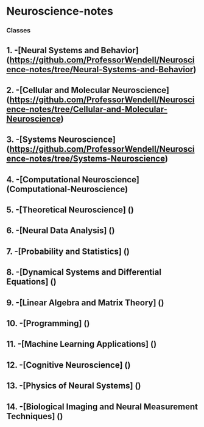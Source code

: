 # Neuroscience-notes
### Classes
## 1. -[Neural Systems and Behavior] (https://github.com/ProfessorWendell/Neuroscience-notes/tree/Neural-Systems-and-Behavior)
## 2. -[Cellular and Molecular Neuroscience] (https://github.com/ProfessorWendell/Neuroscience-notes/tree/Cellular-and-Molecular-Neuroscience)
## 3. -[Systems Neuroscience] (https://github.com/ProfessorWendell/Neuroscience-notes/tree/Systems-Neuroscience)
## 4. -[Computational Neuroscience] (Computational-Neuroscience)
## 5. -[Theoretical Neuroscience] ()
## 6. -[Neural Data Analysis] ()
## 7. -[Probability and Statistics] ()
## 8. -[Dynamical Systems and Differential Equations] ()
## 9. -[Linear Algebra and Matrix Theory] ()
## 10. -[Programming] ()
## 11. -[Machine Learning Applications] ()
## 12. -[Cognitive Neuroscience] ()
## 13. -[Physics of Neural Systems] ()
## 14. -[Biological Imaging and Neural Measurement Techniques] ()

